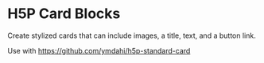# H5P Card Blocks

Create stylized cards that can include images, a title, text, and a button link.

Use with https://github.com/ymdahi/h5p-standard-card
